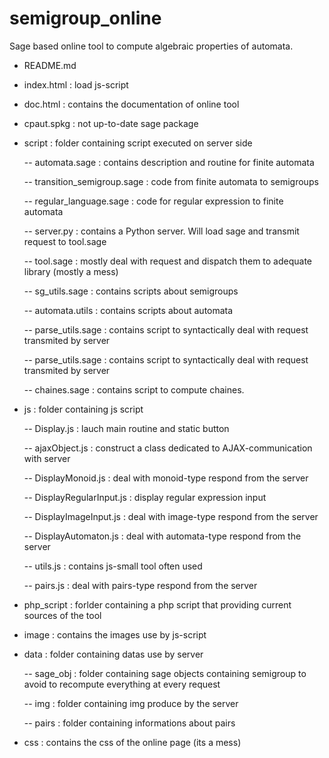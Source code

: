 # semigroup_online          
          
Sage based online tool to compute algebraic properties of automata.          
          
          
          
- README.md           
          
- index.html      : load js-script          
          
- doc.html        : contains the documentation of online tool          
          
- cpaut.spkg      : not up-to-date sage package           
          
- script          : folder containing script executed on server side          
               
  -- automata.sage  :   contains description and routine for finite automata           
               
  -- transition_semigroup.sage  :   code from finite automata to semigroups          
               
  -- regular_language.sage  :   code for regular expression to finite automata          
               
  -- server.py  :   contains a Python server. Will load sage and transmit request to tool.sage             
               
  -- tool.sage  :   mostly deal with request and dispatch them to adequate library (mostly a mess)          
               
  -- sg_utils.sage  :  contains scripts about semigroups           
               
  -- automata.utils  :  contains scripts about automata           
               
  -- parse_utils.sage   :   contains script to syntactically deal with request transmited by server          
               
  -- parse_utils.sage   :   contains script to syntactically deal with request transmited by server          
               
  -- chaines.sage   :   contains script to compute chaines.          
          
- js  :   folder containing js script           
               
  -- Display.js    :    lauch main routine and static button          
               
  -- ajaxObject.js :    construct a class dedicated to AJAX-communication with server          
               
  -- DisplayMonoid.js : deal with monoid-type respond from the server          
                   
  -- DisplayRegularInput.js  : display regular expression input           
               
  -- DisplayImageInput.js   : deal with image-type respond from the server          
               
  -- DisplayAutomaton.js    : deal with automata-type respond from the server          
               
  -- utils.js   :    contains js-small tool often used          
               
  -- pairs.js   :   deal with pairs-type respond from the server            
          
           
- php_script  :   forlder containing a php script that providing current sources of the tool          
          
- image  :    contains the images use by js-script          
          
- data  :     folder containing datas use by server           
               
  -- sage_obj   :    folder containing sage objects containing semigroup to avoid to recompute everything at every request          
               
  -- img        :    folder containing img produce by the server          
               
  -- pairs      :    folder containing informations about pairs          
               
- css : contains the css of the online page (its a mess)
